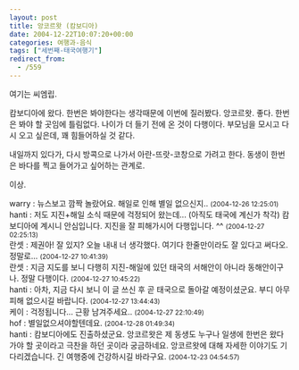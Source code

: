```yaml
---
layout: post
title: 앙코르왓 (캄보디아)
date: 2004-12-22T10:07:20+00:00
categories: 여행과-음식
tags: ["세번째-태국여행기"]
redirect_from:
  - /559
---
```


여기는 씨엠립.

캄보디아에 왔다. 한번은 봐야한다는 생각때문에 이번에 질러봤다. 앙코르왓. 좋다. 한번은 봐야 할 곳임에 틀림없다. 나이가 더 들기 전에 온 것이 다행이다. 부모님을 모시고 다시 오고 싶은데, 꽤 힘들어하실 것 같다.

내일까지 있다가, 다시 방콕으로 나가서 아란-뜨랏-코창으로 가려고 한다. 동생이 한번은 바다를 찍고 들어가고 싶어하는 관계로.

이상.
<div id=comments>
<div class=comment>
<!--- cmt:937 --->
<!--- mail: --->
<!--- parent:0 --->
warry : 
뉴스보고 깜짝 놀랐어요.
해일로 인해 별일 없으신지..
 <small>(2004-12-26 12:25:01)</small>
</div>
<div class=comment>
<!--- cmt:938 --->
<!--- mail: --->
<!--- parent:0 --->
hanti : 
저도 지진+해일 소식 때문에 걱정되어 왔는데... (아직도 태국에 계신가 착각) 캄보디아에 계시니 안심입니다. 지진을 잘 피해가시어 다행입니다. ^^
 <small>(2004-12-27 02:25:13)</small>
</div>
<div class=comment>
<!--- cmt:939 --->
<!--- mail: --->
<!--- parent:0 --->
란셋 : 
제권아! 잘 있지? 오늘 내내 너 생각했다. 여기다 한줄만이라도 잘 있다고 써다오. 정말로...
 <small>(2004-12-27 10:41:39)</small>
</div>
<div class=comment>
<!--- cmt:940 --->
<!--- mail: --->
<!--- parent:0 --->
란셋 : 
지금 지도를 보니 다행히 지진-해일에 있던 태국의 서해안이 아니라 동해안이구나. 정말 다행이다.
 <small>(2004-12-27 10:45:22)</small>
</div>
<div class=comment>
<!--- cmt:941 --->
<!--- mail: --->
<!--- parent:0 --->
hanti : 
아차, 지금 다시 보니 이 글 쓰신 후 곧 태국으로 돌아갈 예정이셨군요. 부디 아무 피해 없으시길 바랍니다.
 <small>(2004-12-27 13:44:43)</small>
</div>
<div class=comment>
<!--- cmt:942 --->
<!--- mail: --->
<!--- parent:0 --->
케이 : 
걱정됩니다...
근황 남겨주세요..
 <small>(2004-12-27 22:10:49)</small>
</div>
<div class=comment>
<!--- cmt:943 --->
<!--- mail: --->
<!--- parent:0 --->
hof : 
별일없으셔야할텐데요.
 <small>(2004-12-28 01:49:34)</small>
</div>
<div class=comment>
<!--- cmt:944 --->
<!--- mail: --->
<!--- parent:0 --->
hanti : 
캄보디아에도 진출하셨군요. 앙코르왓은 제 동생도 누구나 일생에 한번은 왔다가야 할 곳이라고 극찬을 하던 곳이라 궁금하네요. 앙코르왓에 대해 자세한 이야기도 기다리겠습니다. 긴 여행중에 건강하시길 바라구요.
 <small>(2004-12-23 04:54:57)</small>
</div>
</div>
